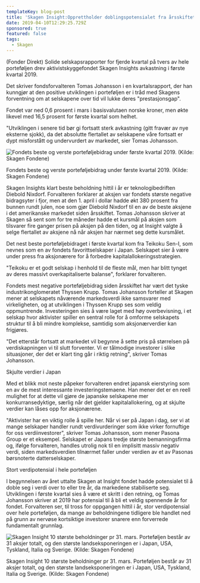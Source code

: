 ```yaml
---
templateKey: blog-post
title: 'Skagen Insight:Opprettholder doblingspotensialet fra årsskiftet'
date: 2019-04-10T12:29:25.729Z
sponsored: true
featured: false
tags:
  - Skagen
---
```

(Fonder Direkt) Solide selskapsrapporter for fjerde kvartal på tvers av hele porteføljen drev aktivistskyggefondet Skagen Insights avkastning i første kvartal 2019.



Det skriver fondsforvalteren Tomas Johansson i en kvartalsrapport, der han kunngjør at den positive utviklingen i porteføljen er i tråd med Skagens forventning om at selskapene over tid vil lukke deres "prestasjonsgap".



Fondet var ned 0,6 prosent i mars i basisvalutaen norske kroner, men økte likevel med 16,5 prosent for første kvartal som helhet.



"Utviklingen i senere tid bør gi fortsatt sterk avkastning (gitt fravær av nye eksterne sjokk), da det absolutte flertallet av selskapene våre fortsatt er dypt misforstått og undervurdert av markedet, sier Tomas Johansson.

![Fondets beste og verste porteføljebidrag under første kvartal 2019. (Kilde: Skagen Fondene)](/img/169.png)

<span class="image-caption">Fondets beste og verste porteføljebidrag under første kvartal 2019. (Kilde: Skagen Fondene)</span>

Skagen Insights klart beste beholdning hittil i år er teknologibedriften Diebold Nixdorf. Forvalteren forklarer at aksjen var fondets største negative bidragsyter i fjor, men at den 1. april i dollar hadde økt 380 prosent fra bunnen rundt julen, noe som gjør Diebold Nixdorf til en av de beste aksjene i det amerikanske markedet siden årsskiftet. Tomas Johansson skriver at Skagen så sent som for tre måneder hadde et kursmål på aksjen som tilsvarer fire ganger prisen på aksjen på den tiden, og at Insight valgte å selge flertallet av aksjene nå når aksjen har nærmet seg dette kursmålet.



Det nest beste porteføljebidraget i første kvartal kom fra Teikoku Sen-I, som nevnes som en av fondets favorittselskaper i Japan. Selskapet sier å være under press fra aksjonærere for å forbedre kapitalallokeringsstrategien.



"Teikoku er et godt selskap i henhold til de fleste mål, men har blitt tynget av deres massivt overkapitaliserte balanse", forklarer forvalteren.



Fondets mest negative porteføljebidrag siden årsskiftet har vært det tyske industrikonglomeratet Thyssen Krupp. Tomas Johansson forteller at Skagen mener at selskapets nåværende markedsverdi ikke samsvarer med virkeligheten, og at utviklingen i Thyssen Krupp ses som veldig oppmuntrende. Investeringen sies å være laget med høy overbevisning, i et selskap hvor aktivister spiller en sentral rolle for å omforme selskapets struktur til å bli mindre komplekse, samtidig som aksjonærverdier kan frigjøres.



"Det etterstår fortsatt at markedet vil begynne å sette pris på størrelsen på verdiskapningen vi til slutt forventer. Vi er tålmodige investorer i slike situasjoner, der det er klart ting går i riktig retning", skriver Tomas Johansson.



Skjulte verdier i Japan



Med et blikk mot neste påpeker forvalteren endret japansk eierstyring som en av de mest interessante investeringstemaene. Han mener det er en reell mulighet for at dette vil gjøre de japanske selskapene mer konkurransedyktige, særlig når det gjelder kapitalallokering, og at skjulte verdier kan låses opp for aksjonærene.



"Aktivister har en viktig rolle å spille her. Når vi ser på Japan i dag, ser vi at mange selskaper handler rundt verdivurderinger som ikke virker fornuftige for oss verdiinvestorer", skriver Tomas Johansson, som mener Pasona Group er et eksempel. Selskapet er Japans tredje største bemanningsfirma og, ifølge forvalteren, handles utrolig nok til en implisitt massiv negativ verdi, siden markedsverdien tilnærmet faller under verdien av et av Pasonas børsnoterte datterselskaper.



Stort verdipotensial i hele porteføljen



I begynnelsen av året uttalte Skagen at Insight fondet hadde potensialet til å doble seg i verdi over to eller tre år, da markedene stabiliserte seg. Utviklingen i første kvartal sies å være et skritt i den retning, og Tomas Johansson skriver at 2019 har potensial til å bli et veldig spennende år for fondet. Forvalteren ser, til tross for oppgangen hittil i år, stor verdipotensial over hele porteføljen, da mange av beholdningene tidligere ble handlet ned på grunn av nervøse kortsiktige investorer snarere enn forverrede fundamentalt grunnlag.

![Skagen Insight 10 største beholdninger pr 31. mars. Porteføljen består av 31 aksjer totalt, og den største landseksponeringen er i Japan, USA, Tyskland, Italia og Sverige. (Kilde: Skagen Fondene)](/img/170.png)

<span class="image-caption">Skagen Insight 10 største beholdninger pr 31. mars. Porteføljen består av 31 aksjer totalt, og den største landseksponeringen er i Japan, USA, Tyskland, Italia og Sverige. (Kilde: Skagen Fondene)</span>
